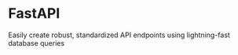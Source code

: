 FastAPI
=======

Easily create robust, standardized API endpoints using lightning-fast database queries
